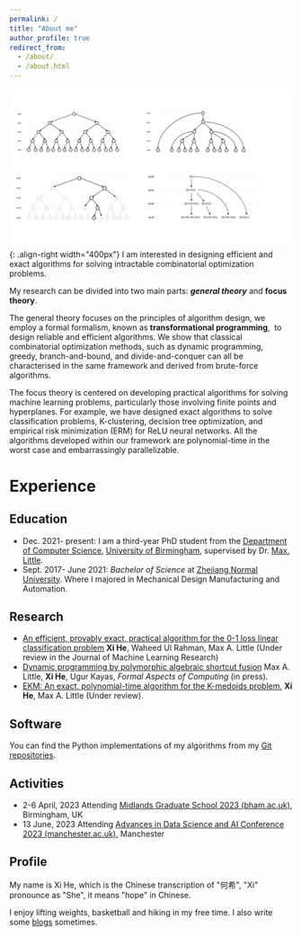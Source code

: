 ```yaml
---
permalink: /
title: "About me"
author_profile: true
redirect_from: 
  - /about/
  - /about.html
---
```


![Recursive optimization scheme](/images/generationtrees.png){: .align-right width="400px"}
I am interested in designing efficient and exact algorithms for solving intractable combinatorial optimization problems.

My research can be divided into two main parts: ***general theory*** and **focus theory**.

The general theory focuses on the principles of algorithm design, we employ a formal formalism, known as **transformational programming**,  to design reliable and efficient algorithms. We show that classical combinatorial optimization methods, such as dynamic programming, greedy, branch-and-bound, and divide-and-conquer can all be characterised in the same framework and derived from brute-force algorithms.

The focus theory is centered on developing practical algorithms for solving machine learning problems, particularly those involving finite points and hyperplanes. For example, we have designed exact algorithms to solve classification problems, K-clustering, decision tree optimization, and empirical risk minimization (ERM) for ReLU neural networks. All the algorithms developed within our framework are polynomial-time in the worst case and embarrassingly parallelizable.

# Experience

## Education

- Dec. 2021- present:  I am a third-year PhD student from the [Department of Computer Science](https://www.birmingham.ac.uk/schools/computer-science/index.aspx), [University of Birmingham](https://www.birmingham.ac.uk/index.aspx), supervised by Dr. [Max. Little](http://www.maxlittle.net/home/index.php). 
- Sept. 2017- June 2021: *Bachelor of Science* at [Zhejiang Normal University](https://www.zjnu.edu.cn/main.htm).  Where I majored in Mechanical Design Manufacturing and Automation.

## Research

- [An efficient, provably exact, practical algorithm for the 0-1 loss linear classification problem](https://arxiv.org/pdf/2306.12344) **Xi He**, Waheed Ul Rahman, Max A. Little (Under review in the Journal of Machine Learning Research)
- [Dynamic programming by polymorphic algebraic shortcut fusion](https://dl.acm.org/doi/pdf/10.1145/3664828) Max A. Little, **Xi He**, Ugur Kayas, *Formal Aspects of Computing* (in press).
- [EKM: An exact, polynomial-time algorithm for the K-medoids problem.](https://arxiv.org/pdf/2405.12237) **Xi He**, Max A. Little (Under review).

## Software

You can find the Python implementations of my algorithms from my [Git repositories](https://github.com/XiHegrt).

## Activities

- 2-6 April, 2023 Attending [Midlands Graduate School 2023 (bham.ac.uk)](https://www.cs.bham.ac.uk/~mhe/events/MGS23/), Birmingham, UK 
- 13 June, 2023 Attending [Advances in Data Science and AI Conference 2023 (manchester.ac.uk)](https://events.manchester.ac.uk/event/event:k14l-leplq84p-od61dv/idsai-advances-in-data-science-and-ai-conference-2023), Manchester

## Profile

My name is Xi He,  which is the Chinese transcription of "何希",  "Xi" pronounce as "She", it means "hope" in Chinese.

I enjoy lifting weights, basketball and hiking in my free time. I also write some [blogs](https://xihegrt.github.io/year-archive/) sometimes.
